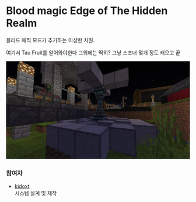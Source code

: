# Blood magic Edge of The Hidden Realm

블러드 매직 모드가 추가하는 이상한 차원.

여기서 Tau Fruit를 얻어와야한다 그외에는 딱히? 그냥 스포너 몇개 정도 캐오고 끝

![메인](../../asset/systems/bl_edge_of_the_hidden_realm/main.jpg)

### 참여자
<!-- tag_source_open:description:member_contribute -->
- [kidoxt](../members/kidoxt.md)  
시스템 설계 및 제작
<!-- tag_close-->